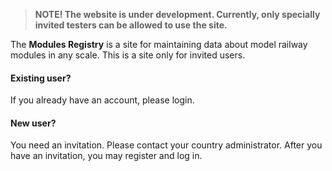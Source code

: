 ﻿> **NOTE! The website is under development. Currently, only specially invited testers can be allowed to use the site.**


The **Modules Registry** is a site for maintaining data about
model railway modules in any scale.
This is a site only for invited users.
#### Existing user?
If you already have an account, please login.
#### New user?
You need an invitation. Please contact your country administrator.
After you have an invitation, you may register and log in.